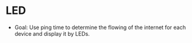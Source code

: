 # LED
 - Goal: Use ping time to determine the flowing of the internet for each device and display it by LEDs.
